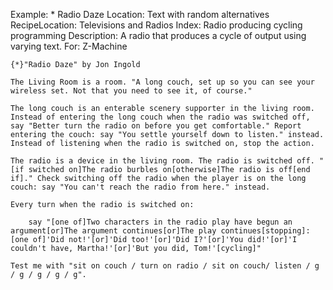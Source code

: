 Example: * Radio Daze
Location: Text with random alternatives
RecipeLocation: Televisions and Radios
Index: Radio producing cycling programming
Description: A radio that produces a cycle of output using varying text.
For: Z-Machine

  

``` inform7
{*}"Radio Daze" by Jon Ingold

The Living Room is a room. "A long couch, set up so you can see your wireless set. Not that you need to see it, of course."

The long couch is an enterable scenery supporter in the living room. Instead of entering the long couch when the radio was switched off, say "Better turn the radio on before you get comfortable." Report entering the couch: say "You settle yourself down to listen." instead. Instead of listening when the radio is switched on, stop the action.

The radio is a device in the living room. The radio is switched off. "[if switched on]The radio burbles on[otherwise]The radio is off[end if]." Check switching off the radio when the player is on the long couch: say "You can't reach the radio from here." instead.

Every turn when the radio is switched on:

	say "[one of]Two characters in the radio play have begun an argument[or]The argument continues[or]The play continues[stopping]: [one of]'Did not!'[or]'Did too!'[or]'Did I?'[or]'You did!'[or]'I couldn't have, Martha!'[or]'But you did, Tom!'[cycling]"

Test me with "sit on couch / turn on radio / sit on couch/ listen / g / g / g / g / g".
```

